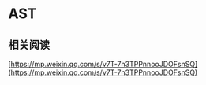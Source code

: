 # AST

## 相关阅读

[https://mp.weixin.qq.com/s/v7T-7h3TPPnnooJDOFsnSQ](https://mp.weixin.qq.com/s/v7T-7h3TPPnnooJDOFsnSQ)
